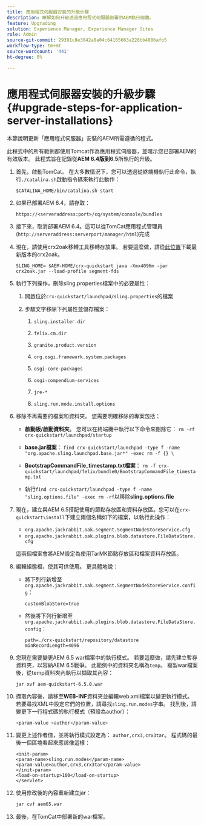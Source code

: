 ```yaml
---
title: 應用程式伺服器安裝的升級步驟
description: 瞭解如何升級透過應用程式伺服器部署的AEM執行個體。
feature: Upgrading
solution: Experience Manager, Experience Manager Sites
role: Admin
source-git-commit: 29391c8e3042a8a04c64165663a228bb4886afb5
workflow-type: tm+mt
source-wordcount: '441'
ht-degree: 0%

---
```


# 應用程式伺服器安裝的升級步驟{#upgrade-steps-for-application-server-installations}

本節說明更新「應用程式伺服器」安裝的AEM所需遵循的程式。

此程式中的所有範例都使用Tomcat作為應用程式伺服器，並暗示您已部署AEM的有效版本。 此程式旨在記錄從&#x200B;**AEM 6.4版到6.5**&#x200B;所執行的升級。

1. 首先，啟動TomCat。 在大多數情況下，您可以透過從終端機執行此命令，執行`./catalina.sh`啟動指令碼來執行此動作：

   ```shell
   $CATALINA_HOME/bin/catalina.sh start
   ```

1. 如果已部署AEM 6.4，請存取：

   ```shell
   https://<serveraddress:port>/cq/system/console/bundles
   ```

1. 接下來，取消部署AEM 6.4。這可以從TomCat應用程式管理員(`http://serveraddress:serverport/manager/html`)完成

1. 現在，請使用crx2oak移轉工具移轉存放庫。 若要這麼做，請從[此位置](https://repo1.maven.org/maven2/com/adobe/granite/crx2oak/)下載最新版本的crx2oak。

   ```shell
   SLING_HOME= $AEM-HOME/crx-quickstart java -Xmx4096m -jar crx2oak.jar --load-profile segment-fds
   ```

1. 執行下列操作，刪除sling.properties檔案中的必要屬性：

   1. 開啟位於`crx-quickstart/launchpad/sling.properties`的檔案
   1. 步驟文字移除下列屬性並儲存檔案：

      1. `sling.installer.dir`

      1. `felix.cm.dir`

      1. `granite.product.version`

      1. `org.osgi.framework.system.packages`

      1. `osgi-core-packages`

      1. `osgi-compendium-services`

      1. `jre-*`

      1. `sling.run.mode.install.options`

1. 移除不再需要的檔案和資料夾。 您需要明確移除的專案包括：

   * **啟動板/啟動資料夾**。 您可以在終端機中執行以下命令來刪除它： `rm -rf crx-quickstart/launchpad/startup`

   * **base.jar檔案**： `find crx-quickstart/launchpad -type f -name "org.apache.sling.launchpad.base.jar*" -exec rm -f {} \`

   * **BootstrapCommandFile_timestamp.txt檔案**： `rm -f crx-quickstart/launchpad/felix/bundle0/BootstrapCommandFile_timestamp.txt`

   * 執行`find crx-quickstart/launchpad -type f -name "sling.options.file" -exec rm -rf`以移除&#x200B;**sling.options.file**

1. 現在，建立與AEM 6.5搭配使用的節點存放區和資料存放區。您可以在`crx-quickstart\install`下建立兩個名稱如下的檔案，以執行此操作：

   * `org.apache.jackrabbit.oak.segment.SegmentNodeStoreService.cfg`
   * `org.apache.jackrabbit.oak.plugins.blob.datastore.FileDataStore.cfg`

   這兩個檔案會將AEM設定為使用TarMK節點存放區和檔案資料存放區。

1. 編輯組態檔，使其可供使用。 更具體地說：

   * 將下列行新增至`org.apache.jackrabbit.oak.segment.SegmentNodeStoreService.config`：

     `customBlobStore=true`

   * 然後將下列行新增至`org.apache.jackrabbit.oak.plugins.blob.datastore.FileDataStore.config`：

     ```
     path=./crx-quickstart/repository/datastore
     minRecordLength=4096
     ```

1. 您現在需要變更AEM 6.5 war檔案中的執行模式。 若要這麼做，請先建立暫存資料夾，以容納AEM 6.5戰爭。 此範例中的資料夾名稱為`temp`。 複製war檔案後，從temp資料夾內執行以擷取其內容：

   ```
   jar xvf aem-quickstart-6.5.0.war
   ```

1. 擷取內容後，請移至&#x200B;**WEB-INF**&#x200B;資料夾並編輯web.xml檔案以變更執行模式。 若要尋找XML中設定它們的位置，請尋找`sling.run.modes`字串。 找到後，請變更下一行程式碼的執行模式（預設為author）：

   ```bash
   <param-value >author</param-value>
   ```

1. 變更上述作者值，並將執行模式設定為： `author,crx3,crx3tar`。 程式碼的最後一個區塊看起來應該像這樣：

   ```
   <init-param>
   <param-name>sling.run.modes</param-name>
   <param-value>author,crx3,crx3tar</param-value>
   </init-param>
   <load-on-startup>100</load-on-startup>
   </servlet>
   ```

1. 使用修改後的內容重新建立jar：

   ```bash
   jar cvf aem65.war
   ```

1. 最後，在TomCat中部署新的war檔案。
